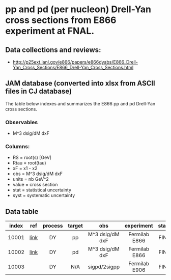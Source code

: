 # pp and pd (per nucleon) Drell-Yan cross sections from E866 experiment at FNAL.

## Data collections and reviews:
* http://p25ext.lanl.gov/e866/papers/e866dyabs/E866_Drell-Yan_Cross_Sections/E866_Drell-Yan_Cross_Sections.html

## JAM database (converted into xlsx from ASCII files in CJ database)

The table below indexes and summarizes the E866 pp and pd Drell-Yan cross sections.

### Observables

* M^3 dsig/dM dxF

### Columns:

- RS    = root(s) [GeV]
- Rtau  = root(tau)
- xF    = x1 - x2
- obs   = M^3 dsig/dM dxF
- units = nb GeV^2
- value = cross section
- stat  = statistical uncertainty
- syst  = systematic uncertainty

## Data table

| index | ref              | process | target | obs             | experiment    | status |
| :--:  | :--:             | :--:    | :--:   | :--:            | :--:          | :--:   |
| 10001 | [link][ref10001] | DY      | pp     | M^3 dsig/dM dxF | Fermilab E866 | FINAL  |
| 10002 | [link][ref10001] | DY      | pd     | M^3 dsig/dM dxF | Fermilab E866 | FINAL  |
| 10003 |                  | DY      | N/A    | sigpd/2sigpp    | Fermilab E906 | FINAL  |

[ref10001]: https://inspirehep.net/record/554316
[ref10001]: https://inspirehep.net/record/554316
